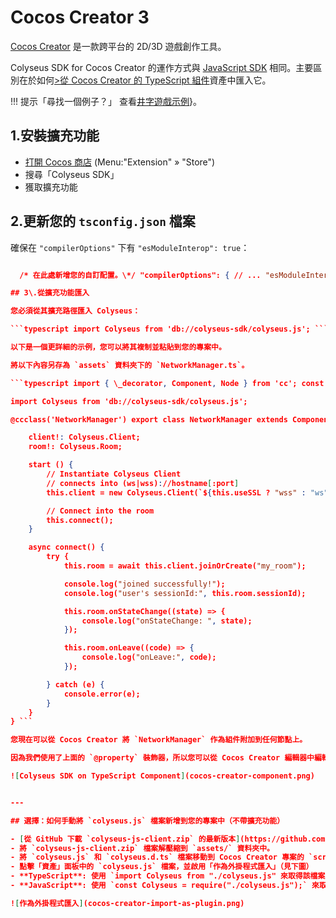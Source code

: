 # Cocos Creator 3 

[Cocos Creator](https://cocos.com/creator) 是一款跨平台的 2D/3D 遊戲創作工具。

Colyseus SDK for Cocos Creator 的運作方式與 [JavaScript SDK](/getting-started/javascript-client/) 相同。主要區別在於如何[>從 Cocos Creator 的 TypeScript 組件](#importing-from-the-extension)資產中匯入它。

!!! 提示「尋找一個例子？」 查看[井字遊戲示例](https://github.com/colyseus/cocos-demo-tictactoe)}。

## 1\.安裝擴充功能

- [打開 Cocos 商店](https://store.cocos.com/app/en/detail/2937/) (Menu:"Extension" » "Store")
- 搜尋「Colyseus SDK」
- 獲取擴充功能

## 2\.更新您的 `tsconfig.json` 檔案

確保在 `"compilerOptions"` 下有 `"esModuleInterop": true`：

```json // ...

  /* 在此處新增您的自訂配置。\*/ "compilerOptions": { // ... "esModuleInterop": true // ... } // ... ```

## 3\.從擴充功能匯入

您必須從其擴充路徑匯入 Colyseus：

```typescript import Colyseus from 'db://colyseus-sdk/colyseus.js'; ```

以下是一個更詳細的示例，您可以將其複制並粘貼到您的專案中。

將以下內容另存為 `assets` 資料夾下的 `NetworkManager.ts`。

```typescript import { \_decorator, Component, Node } from 'cc'; const { ccclass, property } = \_decorator;

import Colyseus from 'db://colyseus-sdk/colyseus.js';

@ccclass('NetworkManager') export class NetworkManager extends Component { @property hostname = "localhost"; @property port = 2567; @property useSSL = false;

    client!: Colyseus.Client;
    room!: Colyseus.Room;

    start () {
        // Instantiate Colyseus Client
        // connects into (ws|wss)://hostname[:port]
        this.client = new Colyseus.Client(`${this.useSSL ? "wss" : "ws"}://${this.hostname}${([443, 80].includes(this.port) || this.useSSL) ? "" : `:${this.port}`}`);

        // Connect into the room
        this.connect();
    }

    async connect() { 
        try {
            this.room = await this.client.joinOrCreate("my_room");

            console.log("joined successfully!");
            console.log("user's sessionId:", this.room.sessionId);

            this.room.onStateChange((state) => {
                console.log("onStateChange: ", state);
            });

            this.room.onLeave((code) => {
                console.log("onLeave:", code);
            });

        } catch (e) {
            console.error(e);
        }
    }
} ```

您現在可以從 Cocos Creator 將 `NetworkManager` 作為組件附加到任何節點上。 

因為我們使用了上面的 `@property` 裝飾器，所以您可以從 Cocos Creator 編輯器中編輯 `hostname`、`port` 和 `useSSL`：

![Colyseus SDK on TypeScript Component](cocos-creator-component.png)


---

## 選擇：如何手動將 `colyseus.js` 檔案新增到您的專案中（不帶擴充功能）

- [從 GitHub 下載 `colyseus-js-client.zip` 的最新版本](https://github.com/colyseus/colyseus.js/releases)。
- 將 `colyseus-js-client.zip` 檔案解壓縮到 `assets/` 資料夾中。
- 將 `colyseus.js` 和 `colyseus.d.ts` 檔案移動到 Cocos Creator 專案的 `scripts` 資料夾中。
- 點擊「資產」面板中的 `colyseus.js` 檔案，並啟用「作為外掛程式匯入」（見下圖）
- **TypeScript**: 使用 `import Colyseus from "./colyseus.js" 來取得該檔案 ;`
- **JavaScript**: 使用 `const Colyseus = require("./colyseus.js");` 來取得該檔案

![作為外掛程式匯入](cocos-creator-import-as-plugin.png)
